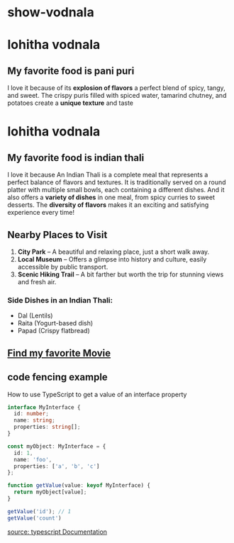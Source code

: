 # show-vodnala
# lohitha vodnala
## My favorite food is pani puri
I love it because of its **explosion of flavors** a perfect blend of spicy, tangy, and sweet. The crispy puris filled with spiced water, tamarind chutney, and potatoes create a **unique texture** and taste
# lohitha vodnala
## My favorite food is indian thali
I love it because An Indian Thali is a complete meal that represents a perfect balance of flavors and textures. It is traditionally served on a round platter with multiple small bowls, each containing a different dishes. And it also offers a **variety of dishes** in one meal, from spicy curries to sweet desserts. The **diversity of flavors** makes it an exciting and satisfying experience every time!

## Nearby Places to Visit  

1. **City Park** – A beautiful and relaxing place, just a short walk away.  
2. **Local Museum** – Offers a glimpse into history and culture, easily accessible by public transport.  
3. **Scenic Hiking Trail** – A bit farther but worth the trip for stunning views and fresh air.

### Side Dishes in an Indian Thali:
- Dal (Lentils)
- Raita (Yogurt-based dish)
- Papad (Crispy flatbread)

[Find my favorite Movie](MyMovie.md)
---
## code fencing example
How to use TypeScript to get a value of an interface property
```typescript
interface MyInterface {
  id: number;
  name: string;
  properties: string[];
}

const myObject: MyInterface = {
  id: 1,
  name: 'foo',
  properties: ['a', 'b', 'c']
};

function getValue(value: keyof MyInterface) {
  return myObject[value];
}

getValue('id'); // 1
getValue('count')
```

[source: typescript Documentation](https://code.pieces.app/collections/typescript)
